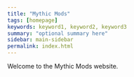 ```yaml
---
title: "Mythic Mods"
tags: [homepage]
keywords: keyword1, keyword2, keyword3
summary: "optional summary here"
sidebar: main-sidebar
permalink: index.html
---
```


Welcome to the Mythic Mods website.
